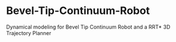 # Bevel-Tip-Continuum-Robot
Dynamical modeling for Bevel Tip Continuum Robot and a RRT* 3D Trajectory Planner
